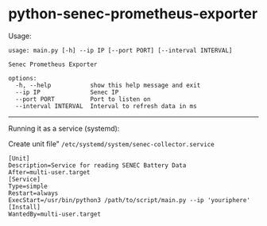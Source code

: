 # python-senec-prometheus-exporter

Usage:
```
usage: main.py [-h] --ip IP [--port PORT] [--interval INTERVAL]

Senec Prometheus Exporter

options:
  -h, --help           show this help message and exit
  --ip IP              Senec IP
  --port PORT          Port to listen on
  --interval INTERVAL  Interval to refresh data in ms
```
---

Running it as a service (systemd):

Create unit file" ```/etc/systemd/system/senec-collector.service```
```
[Unit]
Description=Service for reading SENEC Battery Data
After=multi-user.target
[Service]
Type=simple
Restart=always
ExecStart=/usr/bin/python3 /path/to/script/main.py --ip 'youriphere'
[Install]
WantedBy=multi-user.target
```
